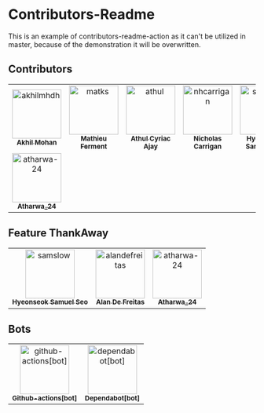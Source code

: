 # Contributors-Readme

This is an example of contributors-readme-action as it can't be utilized in master, because of the demonstration it will be overwritten.

## Contributors

<!-- readme: contributors,samslow,alandefreitas,atharwa-24 -start --> 
<table>
<tr>
    <td align="center">
        <a href="https://github.com/akhilmhdh">
            <img src="https://avatars1.githubusercontent.com/u/31166322?v=4" width="100;" alt="akhilmhdh"/>
            <br />
            <sub><b>Akhil Mohan</b></sub>
        </a>
    </td>
    <td align="center">
        <a href="https://github.com/matks">
            <img src="https://avatars0.githubusercontent.com/u/3830050?v=4" width="100;" alt="matks"/>
            <br />
            <sub><b>Mathieu Ferment</b></sub>
        </a>
    </td>
    <td align="center">
        <a href="https://github.com/athul">
            <img src="https://avatars2.githubusercontent.com/u/40897573?v=4" width="100;" alt="athul"/>
            <br />
            <sub><b>Athul Cyriac Ajay</b></sub>
        </a>
    </td>
    <td align="center">
        <a href="https://github.com/nhcarrigan">
            <img src="https://avatars1.githubusercontent.com/u/63889819?v=4" width="100;" alt="nhcarrigan"/>
            <br />
            <sub><b>Nicholas Carrigan</b></sub>
        </a>
    </td>
    <td align="center">
        <a href="https://github.com/samslow">
            <img src="https://avatars1.githubusercontent.com/u/26738367?v=4" width="100;" alt="samslow"/>
            <br />
            <sub><b>Hyeonseok Samuel Seo</b></sub>
        </a>
    </td>
    <td align="center">
        <a href="https://github.com/alandefreitas">
            <img src="https://avatars0.githubusercontent.com/u/5369819?v=4" width="100;" alt="alandefreitas"/>
            <br />
            <sub><b>Alan De Freitas</b></sub>
        </a>
    </td></tr>
<tr>
    <td align="center">
        <a href="https://github.com/atharwa-24">
            <img src="https://avatars0.githubusercontent.com/u/54115798?v=4" width="100;" alt="atharwa-24"/>
            <br />
            <sub><b>Atharwa_24</b></sub>
        </a>
    </td></tr>
</table>
<!-- readme: contributors,samslow,alandefreitas,atharwa-24 -end -->

## Feature ThankAway

<!-- readme: samslow,alandefreitas,atharwa-24 -start --> 
<table>
<tr>
    <td align="center">
        <a href="https://github.com/samslow">
            <img src="https://avatars1.githubusercontent.com/u/26738367?v=4" width="100;" alt="samslow"/>
            <br />
            <sub><b>Hyeonseok Samuel Seo</b></sub>
        </a>
    </td>
    <td align="center">
        <a href="https://github.com/alandefreitas">
            <img src="https://avatars0.githubusercontent.com/u/5369819?v=4" width="100;" alt="alandefreitas"/>
            <br />
            <sub><b>Alan De Freitas</b></sub>
        </a>
    </td>
    <td align="center">
        <a href="https://github.com/atharwa-24">
            <img src="https://avatars0.githubusercontent.com/u/54115798?v=4" width="100;" alt="atharwa-24"/>
            <br />
            <sub><b>Atharwa_24</b></sub>
        </a>
    </td></tr>
</table>
<!-- readme: samslow,alandefreitas,atharwa-24 -end -->

## Bots

<!-- readme: bots -start --> 
<table>
<tr>
    <td align="center">
        <a href="https://github.com/github-actions[bot]">
            <img src="https://avatars2.githubusercontent.com/in/15368?v=4" width="100;" alt="github-actions[bot]"/>
            <br />
            <sub><b>Github-actions[bot]</b></sub>
        </a>
    </td>
    <td align="center">
        <a href="https://github.com/dependabot[bot]">
            <img src="https://avatars0.githubusercontent.com/in/29110?v=4" width="100;" alt="dependabot[bot]"/>
            <br />
            <sub><b>Dependabot[bot]</b></sub>
        </a>
    </td></tr>
</table>
<!-- readme: bots -end -->
